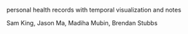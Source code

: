 personal health records with temporal visualization and notes

Sam King, Jason Ma, Madiha Mubin, Brendan Stubbs